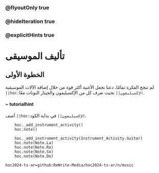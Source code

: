 ### @flyoutOnly true
### @hideIteration true
### @explicitHints true

# تأليف الموسيقى

## الخطوة الأولى
لم تنجح الفكرة تمامًا، دعنا نجعل الأغنية أكثر قوة من خلال إضافة الآلات الموسيقية ``||hoc:الإكسيليفون||`` بحيث تعزف كل من الإكسيليفون والجيتار النوتات معًا.

#### ~ tutorialhint
أضف ``||hoc:الإكسيليفون||`` في بداية الكود.

```ghost
    hoc._add_instrument_activity()
    hoc.note()
```
```template
    hoc._add_instrument_activity(Instrument_Activity.Guitar)
    hoc.note(Note.La)
    hoc.note(Note.Re)
    hoc.note(Note.So)
    hoc.note(Note.Do)
```

```package
hoc2024-ts-ar=github:ReWrite-Media/hoc2024-ts-ar/n/music
```